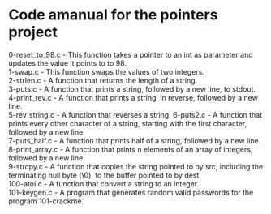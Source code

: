 # Code amanual for the  pointers project
0-reset_to_98.c - This function takes a pointer to an int as parameter and updates the value it points to to 98.  
1-swap.c - This function swaps the values of two integers.  
2-strlen.c - A function that returns the length of a string.  
3-puts.c - A function that prints a string, followed by a new line, to stdout.
4-print_rev.c - A function that prints a string, in reverse, followed by a new line.  
5-rev_string.c - A function that reverses a string.
6-puts2.c - A function that prints every other character of a string, starting with the first character, followed by a new line.  
7-puts_half.c - A function that prints half of a string, followed by a new line.  
8-print_array.c - A function that prints n elements of an array of integers, followed by a new line.  
9-strcpy.c - A function that copies the string pointed to by src, including the terminating null byte (\0), to the buffer pointed to by dest.  
100-atoi.c - A function that convert a string to an integer.  
101-keygen.c - A program that generates random valid passwords for the program 101-crackme.  